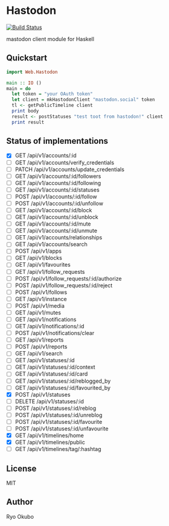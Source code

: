 # Hastodon

[![Build Status](https://travis-ci.org/syucream/hastodon.svg?branch=master)](https://travis-ci.org/syucream/hastodon)

mastodon client module for Haskell

## Quickstart

```haskell
import Web.Hastodon

main :: IO ()
main = do
  let token = "your OAuth token"
  let client = mkHastodonClient "mastodon.social" token
  tl <- getPublicTimeline client
  print body
  result <- postStatuses "test toot from hastodon!" client
  print result 
```

## Status of implementations

- [x]  GET /api/v1/accounts/:id
- [ ]  GET /api/v1/accounts/verify_credentials
- [ ]  PATCH /api/v1/accounts/update_credentials
- [ ]  GET /api/v1/accounts/:id/followers
- [ ]  GET /api/v1/accounts/:id/following
- [ ]  GET /api/v1/accounts/:id/statuses
- [ ]  POST /api/v1/accounts/:id/follow
- [ ]  POST /api/v1/accounts/:id/unfollow
- [ ]  GET /api/v1/accounts/:id/block
- [ ]  GET /api/v1/accounts/:id/unblock
- [ ]  GET /api/v1/accounts/:id/mute
- [ ]  GET /api/v1/accounts/:id/unmute
- [ ]  GET /api/v1/accounts/relationships
- [ ]  GET /api/v1/accounts/search
- [ ]  POST /api/v1/apps
- [ ]  GET /api/v1/blocks
- [ ]  GET /api/v1/favourites
- [ ]  GET /api/v1/follow_requests
- [ ]  POST /api/v1/follow_requests/:id/authorize
- [ ]  POST /api/v1/follow_requests/:id/reject
- [ ]  POST /api/v1/follows
- [ ]  GET /api/v1/instance
- [ ]  POST /api/v1/media
- [ ]  GET /api/v1/mutes
- [ ]  GET /api/v1/notifications
- [ ]  GET /api/v1/notifications/:id
- [ ]  POST /api/v1/notifications/clear
- [ ]  GET /api/v1/reports
- [ ]  POST /api/v1/reports
- [ ]  GET /api/v1/search
- [ ]  GET /api/v1/statuses/:id
- [ ]  GET /api/v1/statuses/:id/context
- [ ]  GET /api/v1/statuses/:id/card
- [ ]  GET /api/v1/statuses/:id/reblogged_by
- [ ]  GET /api/v1/statuses/:id/favourited_by
- [x]  POST /api/v1/statuses
- [ ]  DELETE /api/v1/statuses/:id
- [ ]  POST /api/v1/statuses/:id/reblog
- [ ]  POST /api/v1/statuses/:id/unreblog
- [ ]  POST /api/v1/statuses/:id/favourite
- [ ]  POST /api/v1/statuses/:id/unfavourite
- [x]  GET /api/v1/timelines/home
- [x]  GET /api/v1/timelines/public
- [ ]  GET /api/v1/timelines/tag/:hashtag

## License

MIT

## Author

Ryo Okubo
